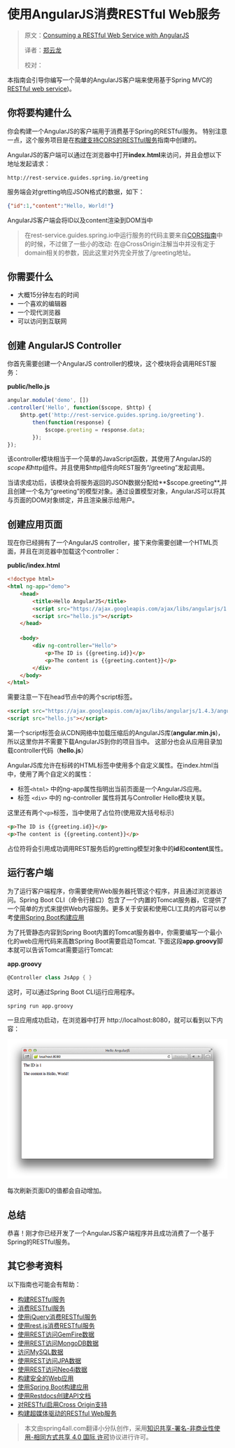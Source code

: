 使用AngularJS消费RESTful Web服务
=======

> 原文：[Consuming a RESTful Web Service with AngularJS](https://spring.io/guides/gs/consuming-rest-angularjs/)
>
> 译者：[郑云龙](https://github.com/yunlzheng)
>
> 校对：

本指南会引导你编写一个简单的AngularJS客户端来使用基于Spring MVC的[RESTful web service](https://spring.io/understanding/REST))。

## 你将要构建什么

你会构建一个AngularJS的客户端用于消费基于Spring的RESTful服务。 特别注意一点，这个服务项目是在[构建支持CORS的RESTful服务](https://spring.io/guides/gs/rest-service-cors/)指南中创建的。

AngularJS的客户端可以通过在浏览器中打开**index.html**来访问，并且会想以下地址发起请求：

```
http://rest-service.guides.spring.io/greeting
```

服务端会对gretting响应JSON格式的数据，如下：

```json
{"id":1,"content":"Hello, World!"}
```

AngularJS客户端会将ID以及content渲染到DOM当中

> 在rest-service.guides.spring.io中运行服务的代码主要来自[CORS指南](https://spring.io/guides/gs/rest-service-cors/)中的时候，不过做了一些小的改动: 在@CrossOrigin注解当中并没有定于domain相关的参数，因此这里对外完全开放了/greeting地址。

## 你需要什么

* 大概15分钟左右的时间
* 一个喜欢的编辑器
* 一个现代浏览器
* 可以访问到互联网

## 创建 AngularJS Controller

你首先需要创建一个AngularJS controller的模块，这个模块将会调用REST服务：

**public/hello.js**

```javascript
angular.module('demo', [])
.controller('Hello', function($scope, $http) {
    $http.get('http://rest-service.guides.spring.io/greeting').
        then(function(response) {
            $scope.greeting = response.data;
        });
});
```

该controller模块相当于一个简单的JavaScript函数，其使用了AngularJS的$scope和$http组件。并且使用$http组件向REST服务“/greeting”发起调用。

当请求成功后，该模块会将服务返回的JSON数据分配给**$scope.greeting**,并且创建一个名为“greeting”的模型对象。通过设置模型对象，AngularJS可以将其与页面的DOM对象绑定，并且渲染展示给用户。

## 创建应用页面

现在你已经拥有了一个AngularJS controller，接下来你需要创建一个HTML页面，并且在浏览器中加载这个controller：

**public/index.html**

```html
<!doctype html>
<html ng-app="demo">
	<head>
		<title>Hello AngularJS</title>
		<script src="https://ajax.googleapis.com/ajax/libs/angularjs/1.4.3/angular.min.js"></script>
    	<script src="hello.js"></script>
	</head>

	<body>
		<div ng-controller="Hello">
			<p>The ID is {{greeting.id}}</p>
			<p>The content is {{greeting.content}}</p>
		</div>
	</body>
</html>
```

需要注意一下在head节点中的两个script标签。

```html
<script src="https://ajax.googleapis.com/ajax/libs/angularjs/1.4.3/angular.min.js"></script>
<script src="hello.js"></script>
```

第一个script标签会从CDN网络中加载压缩后的AngularJS库(**angular.min.js**)，所以这里你并不需要下载AngularJS到你的项目当中。 这部分也会从应用目录加载controller代码（**hello.js**）

AngularJS库允许在标砖的HTML标签中使用多个自定义属性。在index.html当中，使用了两个自定义的属性：

* 标签```<html>``` 中的ng-app属性指明出当前页面是一个AngularJS应用。
* 标签 ```<div>``` 中的 ng-controller 属性将其与Controller Hello模块关联。

这里还有两个```<p>```标签，当中使用了占位符(使用双大括号标示)

```html
<p>The ID is {{greeting.id}}</p>
<p>The content is {{greeting.content}}</p>
```

占位符将会引用成功调用REST服务后的gretting模型对象中的**id**和**content**属性。

## 运行客户端

为了运行客户端程序，你需要使用Web服务器托管这个程序，并且通过浏览器访问。Spring Boot CLI（命令行接口）包含了一个内置的Tomcat服务器，它提供了一个简单的方式来提供Web内容服务。更多关于安装和使用CLI工具的内容可以参考[使用Spring Boot构建应用](https://spring.io/guides/gs/spring-boot/) 

为了托管静态内容到Spring Boot内置的Tomcat服务器中，你需要编写一个最小化的web应用代码来高数Spring Boot需要启动Tomcat. 下面这段**app.groovy**脚本就可以告诉Tomcat需要运行Tomcat:

**app.groovy**

```groovy
@Controller class JsApp { }
```

这时，可以通过Spring Boot CLI运行应用程序。

```
spring run app.groovy
```

一旦应用成功启动，在浏览器中打开 http://localhost:8080，就可以看到以下内容：

![hello.png](../static/1034/hello.png)

每次刷新页面ID的值都会自动增加。

## 总结

恭喜！刚才你已经开发了一个AngularJS客户端程序并且成功消费了一个基于Spring的RESTful服务。

## 其它参考资料

以下指南也可能会有帮助：

* [构建RESTful服务](https://spring.io/guides/gs/rest-service/)
* [消费RESTful服务](https://spring.io/guides/gs/consuming-rest/)
* [使用jQuery消费RESTful服务](https://spring.io/guides/gs/consuming-rest-jquery/)
* [使用rest.js消费RESTful服务](https://spring.io/guides/gs/consuming-rest-restjs/)
* [使用REST访问GemFire数据](https://spring.io/guides/gs/accessing-gemfire-data-rest/)
* [使用REST访问MongoDB数据](https://spring.io/guides/gs/accessing-mongodb-data-rest/)
* [访问MySQL数据](https://spring.io/guides/gs/accessing-data-mysql/)
* [使用REST访问JPA数据](https://spring.io/guides/gs/accessing-data-rest/)
* [使用REST访问Neo4j数据](https://spring.io/guides/gs/accessing-neo4j-data-rest/)
* [构建安全的Web应用](https://spring.io/guides/gs/securing-web/)
* [使用Spring Boot构建应用](https://spring.io/guides/gs/spring-boot/)
* [使用Restdocs创建API文档](https://spring.io/guides/gs/testing-restdocs/)
* [对RESTful启用Cross Origin支持](https://spring.io/guides/gs/rest-service-cors/)
* [构建超媒体驱动的RESTful Web服务](https://spring.io/guides/gs/rest-hateoas/)

> 本文由spring4all.com翻译小分队创作，采用[知识共享-署名-非商业性使用-相同方式共享 4.0 国际 许可](http://creativecommons.org/licenses/by-nc-sa/4.0/)协议进行许可。

